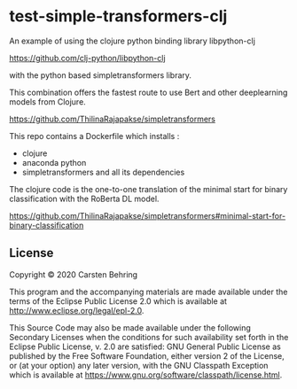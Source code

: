 # test-simple-transformers-clj

An example of using the clojure python binding library
libpython-clj

https://github.com/clj-python/libpython-clj

with the python based simpletransformers library.

This combination offers the fastest route to use Bert and other deeplearning models from Clojure.


https://github.com/ThilinaRajapakse/simpletransformers

This repo contains a Dockerfile which installs :
- clojure
- anaconda python
- simpletransformers and all its dependencies

The clojure code is the one-to-one translation of the minimal start for binary classification with the RoBerta DL model.


https://github.com/ThilinaRajapakse/simpletransformers#minimal-start-for-binary-classification


## License

Copyright © 2020 Carsten Behring

This program and the accompanying materials are made available under the
terms of the Eclipse Public License 2.0 which is available at
http://www.eclipse.org/legal/epl-2.0.

This Source Code may also be made available under the following Secondary
Licenses when the conditions for such availability set forth in the Eclipse
Public License, v. 2.0 are satisfied: GNU General Public License as published by
the Free Software Foundation, either version 2 of the License, or (at your
option) any later version, with the GNU Classpath Exception which is available
at https://www.gnu.org/software/classpath/license.html.
